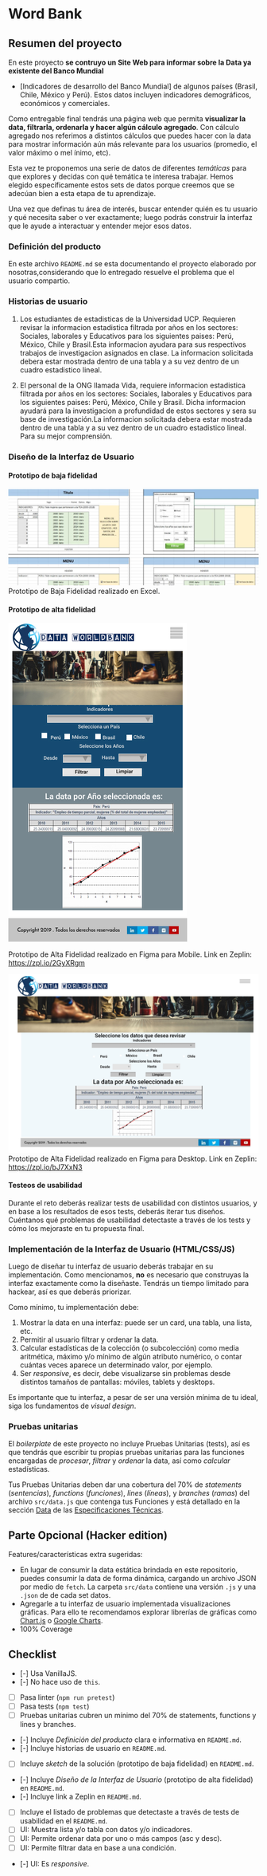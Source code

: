 # Word Bank

## Resumen del proyecto

En este proyecto **se contruyo un Site Web para informar sobre la Data ya existente del Banco Mundial** 

* [Indicadores de desarrollo del Banco Mundial]
  de algunos países (Brasil, Chile, México y Perú). Estos datos incluyen
  indicadores demográficos, económicos y comerciales.

Como entregable final tendrás una página web que permita **visualizar la data,
filtrarla, ordenarla y hacer algún cálculo agregado**. Con cálculo agregado
nos referimos a distintos cálculos que puedes hacer con la data para mostrar
información aún más relevante para los usuarios (promedio, el valor máximo
o mel ínimo, etc).

Esta vez te proponemos una serie de datos de diferentes _temáticas_ para que
explores y decidas con qué temática te interesa trabajar. Hemos elegido
específicamente estos sets de datos porque creemos que se adecúan bien a esta
etapa de tu aprendizaje.

Una vez que definas tu área de interés, buscar entender quién es tu usuario
y qué necesita saber o ver exactamente; luego podrás construir la interfaz que
le ayude a interactuar y entender mejor esos datos.

### Definición del producto

En este archivo `README.md` se esta documentando el proyecto elaborado por nosotras,considerando que lo entregado resuelve el problema que el usuario compartio.

### Historias de usuario

1. Los estudiantes de estadisticas de la Universidad UCP. Requieren revisar la informacion estadistica filtrada por años en los sectores: Sociales, laborales y Educativos para los siguientes paises: Perú, México, Chile y Brasil.Esta informacion ayudara para sus respectivos trabajos de investigacion asignados en clase. La informacion solicitada debera estar mostrada dentro de una tabla y a su vez dentro de un cuadro estadistico lineal.

2. El personal de la ONG llamada Vida, requiere informacion estadistica filtrada por años en los sectores: Sociales, laborales y Educativos para los siguientes paises: Perú, México, Chile y Brasil. Dicha informacion ayudará para la investigacion a profundidad de estos sectores y sera su base de investigación.La informacion solicitada debera estar mostrada dentro de una tabla y a su vez dentro de un cuadro estadistico lineal. Para su mejor comprensión.

### Diseño de la Interfaz de Usuario

#### Prototipo de baja fidelidad

![image](https://github.com/Daianatk/LIM009-data-lovers/blob/master/src/img/prototipo-bajafidelidad-dataworldbank.JPG)
Prototipo de Baja Fidelidad realizado en Excel.

#### Prototipo de alta fidelidad

![image](https://github.com/Daianatk/LIM009-data-lovers/blob/master/src/img/figma-mobile-dataworldbank.JPG)

Prototipo de Alta Fidelidad realizado en Figma para Mobile.
Link en Zeplin: https://zpl.io/2GyXRgm

![image](https://github.com/Daianatk/LIM009-data-lovers/blob/master/src/img/figma-desktop-dataworldbank.JPG)
Prototipo de Alta Fidelidad realizado en Figma para Desktop.
Link en Zeplin: https://zpl.io/bJ7XxN3

#### Testeos de usabilidad

Durante el reto deberás realizar tests de usabilidad con distintos usuarios, y
en base a los resultados de esos tests, deberás iterar tus diseños. Cuéntanos
qué problemas de usabilidad detectaste a través de los tests y cómo los
mejoraste en tu propuesta final.

### Implementación de la Interfaz de Usuario (HTML/CSS/JS)

Luego de diseñar tu interfaz de usuario deberás trabajar en su implementación.
Como mencionamos, **no** es necesario que construyas la interfaz exactamente
como la diseñaste. Tendrás un tiempo limitado para hackear, así es que deberás
priorizar.

Como mínimo, tu implementación debe:

1. Mostrar la data en una interfaz: puede ser un card, una tabla, una lista, etc.
2. Permitir al usuario filtrar y ordenar la data.
3. Calcular estadísticas de la colección (o subcolección) como media aritmética,
   máximo y/o mínimo de algún atributo numérico, o contar cuántas veces aparece
   un determinado valor, por ejemplo.
4. Ser _responsive_, es decir, debe visualizarse sin problemas desde distintos
tamaños de pantallas: móviles, tablets y desktops.

Es importante que tu interfaz, a pesar de ser una versión mínima de tu ideal,
siga los fundamentos de _visual design_.

### Pruebas unitarias

El _boilerplate_ de este proyecto no incluye Pruebas Unitarias (tests), así es
que  tendrás que escribir tu propias pruebas unitarias para las funciones
encargadas de _procesar_, _filtrar_ y _ordenar_ la data, así como _calcular_
estadísticas.

Tus Pruebas Unitarias deben dar una cobertura del 70% de _statements_ (_sentencias_), _functions_ (_funciones_), _lines_ (_líneas_), y _branches_ (_ramas_)
del archivo `src/data.js` que contenga tus Funciones y está detallado en la
sección [Data](###data) de las [Especificaciones Técnicas](##especificaciones-técnicas).

## Parte Opcional (Hacker edition)

Features/características extra sugeridas:

* En lugar de consumir la data estática brindada en este repositorio, puedes
  consumir la data de forma dinámica, cargando un archivo JSON por medio de
  `fetch`. La carpeta `src/data` contiene una versión `.js` y una `.json` de
  de cada set datos.
* Agregarle a tu interfaz de usuario implementada visualizaciones gráficas. Para
  ello te recomendamos explorar librerías de gráficas como [Chart.js](https://www.chartjs.org/)
  o [Google Charts](https://developers.google.com/chart/).
* 100% Coverage

## Checklist

* [-] Usa VanillaJS.
* [-] No hace uso de `this`.
* [ ] Pasa linter (`npm run pretest`)
* [ ] Pasa tests (`npm test`)
* [ ] Pruebas unitarias cubren un mínimo del 70% de statements, functions y
  lines y branches.
* [-] Incluye _Definición del producto_ clara e informativa en `README.md`.
* [-] Incluye historias de usuario en `README.md`.
* [ ] Incluye _sketch_ de la solución (prototipo de baja fidelidad) en
  `README.md`.
* [-] Incluye _Diseño de la Interfaz de Usuario_ (prototipo de alta fidelidad)
  en `README.md`.
* [-] Incluye link a Zeplin en `README.md`.
* [ ] Incluye el listado de problemas que detectaste a través de tests de
  usabilidad en el `README.md`.
* [ ] UI: Muestra lista y/o tabla con datos y/o indicadores.
* [ ] UI: Permite ordenar data por uno o más campos (asc y desc).
* [ ] UI: Permite filtrar data en base a una condición.
* [-] UI: Es _responsive_.
